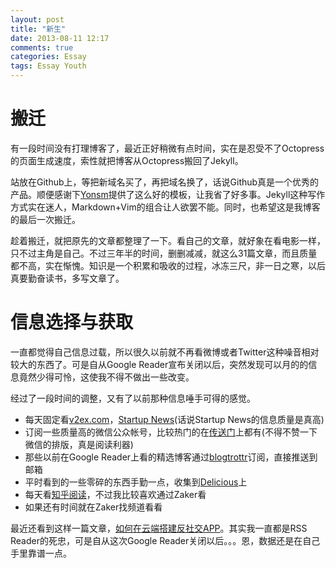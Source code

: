 ```yaml
---
layout: post
title: "新生"
date: 2013-08-11 12:17
comments: true
categories: Essay
tags: Essay Youth
---
```


# 搬迁

有一段时间没有打理博客了，最近正好稍微有点时间，实在是忍受不了Octopress的页面生成速度，索性就把博客从Octopress搬回了Jekyll。

站放在Github上，等把新域名买了，再把域名换了，话说Github真是一个优秀的产品。顺便感谢下[Yonsm](https://github.com/Yonsm/NET)提供了这么好的模板，让我省了好多事。Jekyll这种写作方式实在迷人，Markdown+Vim的组合让人欲罢不能。同时，也希望这是我博客的最后一次搬迁。

趁着搬迁，就把原先的文章都整理了一下。看自己的文章，就好象在看电影一样，只不过主角是自己。不过三年半的时间，删删减减，就这么31篇文章，而且质量都不高，实在惭愧。知识是一个积累和吸收的过程，冰冻三尺，非一日之寒，以后真要勤奋读书，多写文章了。

# 信息选择与获取

一直都觉得自己信息过载，所以很久以前就不再看微博或者Twitter这种噪音相对较大的东西了。可是自从Google Reader宣布关闭以后，突然发现可以月的的信息竟然少得可怜，这使我不得不做出一些改变。

经过了一段时间的调整，又有了以前那种信息唾手可得的感觉。

- 每天固定看[v2ex.com](https://www.v2ex.com/)，[Startup News](http://news.dbanotes.net/)(话说Startup News的信息质量是真高)
- 订阅一些质量高的微信公众帐号，比较热门的在[传送门](http://chuansong.me/)上都有(不得不赞一下微信的排版，真是阅读利器)
- 那些以前在Google Reader上看的精选博客通过[blogtrottr](http://blogtrottr.com/)订阅，直接推送到邮箱
- 平时看到的一些零碎的东西手勤一点，收集到[Delicious](https://delicious.com/)上
- 每天看[知乎阅读](http://www.zhihu.com/read)，不过我比较喜欢通过Zaker看
- 如果还有时间就在Zaker找频道看看

最近还看到这样一篇文章，[如何在云端搭建反社交APP](http://www.yangzhiping.com/tech/anti-social-tools.html)。其实我一直都是RSS Reader的死忠，可是自从这次Google Reader关闭以后。。。恩，数据还是在自己手里靠谱一点。
